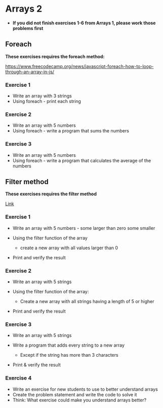 # Arrays 2

- **If you did not finish exercises 1-6 from Arrays 1, please work those problems first**



## Foreach

**These exercises requires the foreach method:**

https://www.freecodecamp.org/news/javascript-foreach-how-to-loop-through-an-array-in-js/

### Exercise 1

- Write an array with 3 strings
- Using foreach - print each string



### Exercise 2

- Write an array with 5 numbers
- Using foreach - write a program that sums the numbers



### Exercise 3

- Write an array with 5 numbers
- Using foreach - write a program that calculates the average of the numbers



## Filter method

**These exercises requires the filter method**

[Link](https://www.digitalocean.com/community/tutorials/js-filter-array-method)

### Exercise 1

- Write an array with 5 numbers - some larger than zero some smaller
- Using the filter function of the array
  - create a new array with all values larger than 0

- Print and verify the result



### Exercise 2

- Write an array with 5 strings
- Using the filter function of the array:
  - Create a new array with all strings having a length of 5 or higher

- Print and verify the result



### Exercise 3

- Write an array with 5 strings
- Write a program that adds every string to a new array
  - Except if the string has more than 3 characters

- Print & verify the result



### Exercise 4

- Write an exercise for new students to use to better understand arrays
- Create the problem statement and write the code to solve it
- Think: What exercise could make you understand arrays better?
